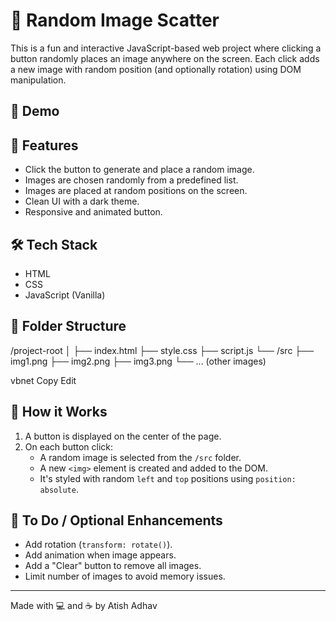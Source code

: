 # 🎯 Random Image Scatter

This is a fun and interactive JavaScript-based web project where clicking a button randomly places an image anywhere on the screen. Each click adds a new image with random position (and optionally rotation) using DOM manipulation.

## 📸 Demo

## 🚀 Features

- Click the button to generate and place a random image.
- Images are chosen randomly from a predefined list.
- Images are placed at random positions on the screen.
- Clean UI with a dark theme.
- Responsive and animated button.

## 🛠️ Tech Stack

- HTML
- CSS
- JavaScript (Vanilla)

## 📁 Folder Structure

/project-root │ ├── index.html ├── style.css ├── script.js └── /src ├── img1.png ├── img2.png ├── img3.png └── ... (other images)

vbnet
Copy
Edit

## 🧠 How it Works

1. A button is displayed on the center of the page.
2. On each button click:
   - A random image is selected from the `/src` folder.
   - A new `<img>` element is created and added to the DOM.
   - It's styled with random `left` and `top` positions using `position: absolute`.




## 🔧 To Do / Optional Enhancements

- Add rotation (`transform: rotate()`).
- Add animation when image appears.
- Add a "Clear" button to remove all images.
- Limit number of images to avoid memory issues.

---

Made with 💻 and ☕ by Atish Adhav